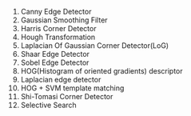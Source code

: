 1) Canny Edge Detector
2) Gaussian Smoothing Filter
3) Harris Corner Detector
4) Hough Transformation
5) Laplacian Of Gaussian Corner Detector(LoG)
6) Shaar Edge Detector
7) Sobel Edge Detector
8) HOG(Histogram of oriented gradients) descriptor
9) Laplacian edge detector
10) HOG + SVM template matching
11) Shi-Tomasi Corner Detector
12) Selective Search

